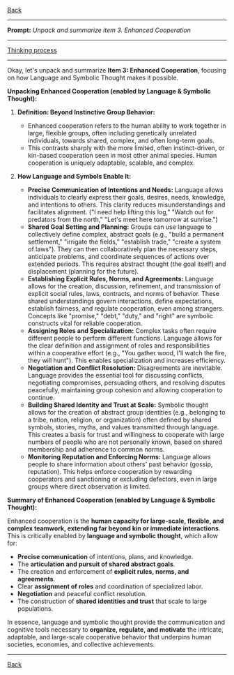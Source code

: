 [Back](../README.md)

---

**Prompt:** *Unpack and summarize item 3. Enhanced Cooperation*

---

[Thinking process](thoughts.md)

---

Okay, let's unpack and summarize **Item 3: Enhanced Cooperation**, focusing on how Language and Symbolic Thought makes it possible.

**Unpacking Enhanced Cooperation (enabled by Language & Symbolic Thought):**

1.  **Definition: Beyond Instinctive Group Behavior:**
    *   Enhanced cooperation refers to the human ability to work together in large, flexible groups, often including genetically unrelated individuals, towards shared, complex, and often long-term goals.
    *   This contrasts sharply with the more limited, often instinct-driven, or kin-based cooperation seen in most other animal species. Human cooperation is uniquely adaptable, scalable, and complex.

2.  **How Language and Symbols Enable It:**
    *   **Precise Communication of Intentions and Needs:** Language allows individuals to clearly express their goals, desires, needs, knowledge, and intentions to others. This clarity reduces misunderstandings and facilitates alignment. ("I need help lifting this log," "Watch out for predators from the north," "Let's meet here tomorrow at sunrise.")
    *   **Shared Goal Setting and Planning:** Groups can use language to collectively define complex, abstract goals (e.g., "build a permanent settlement," "irrigate the fields," "establish trade," "create a system of laws"). They can then collaboratively plan the necessary steps, anticipate problems, and coordinate sequences of actions over extended periods. This requires abstract thought (the goal itself) and displacement (planning for the future).
    *   **Establishing Explicit Rules, Norms, and Agreements:** Language allows for the creation, discussion, refinement, and transmission of explicit social rules, laws, contracts, and norms of behavior. These shared understandings govern interactions, define expectations, establish fairness, and regulate cooperation, even among strangers. Concepts like "promise," "debt," "duty," and "right" are symbolic constructs vital for reliable cooperation.
    *   **Assigning Roles and Specialization:** Complex tasks often require different people to perform different functions. Language allows for the clear definition and assignment of roles and responsibilities within a cooperative effort (e.g., "You gather wood, I'll watch the fire, they will hunt"). This enables specialization and increases efficiency.
    *   **Negotiation and Conflict Resolution:** Disagreements are inevitable. Language provides the essential tool for discussing conflicts, negotiating compromises, persuading others, and resolving disputes peacefully, maintaining group cohesion and allowing cooperation to continue.
    *   **Building Shared Identity and Trust at Scale:** Symbolic thought allows for the creation of abstract group identities (e.g., belonging to a tribe, nation, religion, or organization) often defined by shared symbols, stories, myths, and values transmitted through language. This creates a basis for trust and willingness to cooperate with large numbers of people who are not personally known, based on shared membership and adherence to common norms.
    *   **Monitoring Reputation and Enforcing Norms:** Language allows people to share information about others' past behavior (gossip, reputation). This helps enforce cooperation by rewarding cooperators and sanctioning or excluding defectors, even in large groups where direct observation is limited.

**Summary of Enhanced Cooperation (enabled by Language & Symbolic Thought):**

Enhanced cooperation is the **human capacity for large-scale, flexible, and complex teamwork, extending far beyond kin or immediate interactions**. This is critically enabled by **language and symbolic thought**, which allow for:
*   **Precise communication** of intentions, plans, and knowledge.
*   The **articulation and pursuit of shared abstract goals**.
*   The creation and enforcement of **explicit rules, norms, and agreements**.
*   Clear **assignment of roles** and coordination of specialized labor.
*   **Negotiation** and peaceful conflict resolution.
*   The construction of **shared identities and trust** that scale to large populations.

In essence, language and symbolic thought provide the communication and cognitive tools necessary to **organize, regulate, and motivate** the intricate, adaptable, and large-scale cooperative behavior that underpins human societies, economies, and collective achievements.

---

[Back](../README.md)
